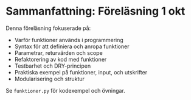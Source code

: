 # Sammanfattning: Föreläsning 1 okt

Denna föreläsning fokuserade på:
- Varför funktioner används i programmering
- Syntax för att definiera och anropa funktioner
- Parametrar, returvärden och scope
- Refaktorering av kod med funktioner
- Testbarhet och DRY-principen
- Praktiska exempel på funktioner, input, och utskrifter
- Modularisering och struktur

Se `funktioner.py` för kodexempel och övningar.
